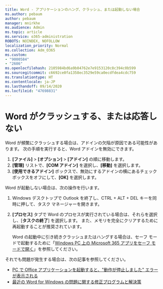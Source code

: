 ```yaml
---
title: Word - アプリケーションのハング、クラッシュ、または起動しない場合
ms.author: pebaum
author: pebaum
manager: mnirkhe
ms.audience: Admin
ms.topic: article
ms.service: o365-administration
ROBOTS: NOINDEX, NOFOLLOW
localization_priority: Normal
ms.collection: Adm_O365
ms.custom:
- "9000584"
- "2686"
ms.openlocfilehash: 2105984bd6a9b04762e7e9153120c8c394c0b599
ms.sourcegitcommit: c6692ce0fa1358ec3529e59ca0ecdfdea4cdc759
ms.translationtype: HT
ms.contentlocale: ja-JP
ms.lasthandoff: 09/14/2020
ms.locfileid: "47698831"
---
```

# <a name="word-crashes-or-doesnt-respond"></a>Word がクラッシュする、または応答しない

Word が頻繁にクラッシュする場合は、アドインの欠陥が原因である可能性があります。 次の手順を実行すると、Word アドインを無効にできます。

1. **[ファイル]** > **[オプション]** > **[アドイン]** の順に移動します。
2. **[管理]** リストで、**[COM アドイン]** を選択し、**[移動]** を選択します。
3. **[使用できるアドイン]** ボックスで、無効にするアドインの横にあるチェック ボックスをオフにして、**[OK]** を選択します。

Word が起動しない場合は、次の操作を行います。

1.   Windows デスクトップで Outlook を終了し、CTRL + ALT + DEL キーを同時に押して、タスク マネージャーを開きます。 
2. **[プロセス]** タブで Word のプロセスが実行されている場合は、それらを選択し、[**タスクの終了**] を選択します。 また、メモリを完全にクリアするために再起動することが推奨されています。

    Word の起動中に引き続きクラッシュまたはハングする場合は、セーフ モードで起動するために「[Windows PC 上の Microsoft 365 アプリをセーフ モードで開く](https://support.office.com/article/Open-Office-apps-in-safe-mode-on-a-Windows-PC-dedf944a-5f4b-4afb-a453-528af4f7ac72)」を参照してください。

それでも問題が発生する場合は、次の記事を参照してください。 
- [PC で Office アプリケーションを起動すると、"動作が停止しました" エラーが表示される](https://support.office.com/article/52bd7985-4e99-4a35-84c8-2d9b8301a2fa)
- [最近の Word for Windows の問題に関する修正プログラムと解決策](https://support.office.com/article/bf6bf17c-2807-4871-83ce-e337ae8f0b86)